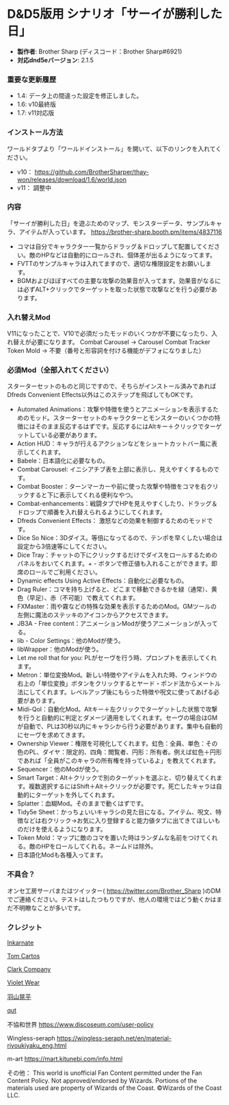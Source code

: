 # D&D5版用 シナリオ「サーイが勝利した日」

* **製作者**: Brother Sharp (ディスコード：Brother Sharp#6921)
* **対応dnd5eバージョン**: 2.1.5

### 重要な更新履歴

* 1.4: データ上の間違った設定を修正しました。
* 1.6: v10最終版
* 1.7: v11対応版

### インストール方法

ワールドタブより「ワールドインストール」を開いて、以下のリンクを入れてください。

* v10： https://github.com/BrotherSharper/thay-won/releases/download/1.6/world.json
* v11： 調整中

### 内容
「サーイが勝利した日」を遊ぶためのマップ、モンスターデータ、サンプルキャラ、アイテムが入っています。
https://brother-sharp.booth.pm/items/4837116

* コマは自分でキャラクター一覧からドラッグ＆ドロップして配置してください。敵のHPなどは自動的にロールされ、個体差が出るようになってます。
* FVTTのサンプルキャラは入れてますので、適切な権限設定をお願いします。
* BGMおよびほぼすべての主要な攻撃の効果音が入ってます。効果音がなるには必ずALT+クリックでターゲットを取った状態で攻撃などを行う必要があります。

### 入れ替えMod
V11になったことで、V10で必須だったモッドのいくつかが不要になったり、入れ替えが必要になります。
Combat Carousel -> Carousel Combat Tracker
Token Mold -> 不要（番号と形容詞を付ける機能がデフォになりました）

### 必須Mod（全部入れてください）
スターターセットのものと同じですので、そちらがインストール済みであればDfreds Convenient Effects以外はこのステップを飛ばしてもOKです。
* Automated Animations：攻撃や特徴を使うとアニメーションを表示するためのモッド。スターターセットのキャラクターとモンスターのいくつかの特徴にはそのまま反応するはずです。反応するにはAltキー＋クリックでターゲットしている必要があります。
* Action HUD：キャラが行えるアクションなどをショートカットバー風に表示してくれます。
* Babele：日本語化に必要なもの。
* Combat Carousel: イニシアチブ表を上部に表示し、見えやすくするものです。
* Combat Booster：ターンマーカーや前に使った攻撃や特徴をコマを右クリックすると下に表示してくれる便利なやつ。
* Combat-enhancements：戦闘タブでHPを見えやすくしたり、ドラッグ＆ドロップで順番を入れ替えられるようにしてくれます。
* Dfreds Convenient Effects： 激怒などの効果を制御するためのモッドです。
* Dice So Nice：3Dダイス。等倍になってるので、テンポを早くしたい場合は設定から3倍速等にしてください。
* Dice Tray：チャットの下にクリックするだけでダイスをロールするためのパネルをおいてくれます。+ - ボタンで修正値も入れることができます。即席のロールでご利用ください。
* Dynamic effects Using Active Effects：自動化に必要なもの。
* Drag Ruler：コマを持ち上げると、どこまで移動できるかを緑（通常）、黄色（早足）、赤（不可能）で教えてくれます。
* FXMaster：雨や霧などの特殊な効果を表示するためのMod。GMツールの左側に魔法のステッキのアイコンからアクセスできます。
* JB3A - Free content：アニメーションModが使うアニメーションが入ってる。
* lib - Color Settings：他のModが使う。
* libWrapper：他のModが使う。
* Let me roll that for you: PLがセーヴを行う時、プロンプトを表示してくれます。
* Metron：単位変換Mod。新しい特徴やアイテムを入れた時、ウィンドウの右上の「単位変換」ボタンをクリックするとヤード・ポンド法からメートル法にしてくれます。レベルアップ後にもらった特徴や呪文に使ってあげる必要があります。
* Midi-Qol：自動化Mod。Altキー＋左クリックでターゲットした状態で攻撃を行うと自動的に判定とダメージ適用をしてくれます。セーヴの場合はGMが自動で、PLは30秒以内にキャラシから行う必要があります。集中も自動的にセーヴを求めてきます。
* Ownership Viewer：権限を可視化してくれます。虹色：全員、単色：その色のPL、ダイヤ：限定的、四角：閲覧者、円形：所有者。例えば虹色＋円形であれば「全員がこのキャラの所有権を持っているよ」を教えてくれます。
* Sequencer：他のModが使う。
* Smart Target：Alt＋クリックで別のターゲットを選ぶと、切り替えてくれます。複数選択するにはShift＋Alt＋クリックが必要です。死亡したキャラは自動的にターゲットを外してくれます。
* Splatter：血糊Mod。そのままで動くはずです。
* Tidy5e Sheet：かっちょいいキャラシの見た目になる。アイテム、呪文、特徴などは右クリック→お気に入り登録すると能力値タブに出てきてほしいものだけを使えるようになります。
* Token Mold：マップに敵のコマを置いた時はランダムな名前をつけてくれる。敵のHPをロールしてくれる。ネームドは除外。
* 日本語化Modも各種入ってます。

### 不具合？
オンセ工房サーバまたはツイッター( https://twitter.com/Brother_Sharp )のDMでご連絡ください。テストはしたつもりですが、他人の環境ではどう動くかはまだ不明瞭なことが多いです。

### クレジット
 [Inkarnate](https://inkarnate.com)
 
 [Tom Cartos](https://www.patreon.com/tomcartos)
 
  [Clark Company](https://clark.booth.pm/)
  
[Violet Wear](https://muraja.booth.pm/)

  [羽山晃平](https://nekoemonn.booth.pm/)
  
[qut](https://lud.sakura.ne.jp/info.shtml)

不協和世界
https://www.discoseum.com/user-policy

Wingless-seraph
https://wingless-seraph.net/en/material-riyoukiyaku_eng.html

m-art
https://mart.kitunebi.com/info.html

その他：
This world is unofficial Fan Content permitted under the Fan Content Policy. Not approved/endorsed by Wizards. Portions of the materials used are property of Wizards of the Coast. ©Wizards of the Coast LLC.